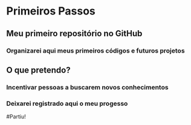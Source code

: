 # Primeiros Passos

## Meu primeiro repositório no GitHub 
### Organizarei aqui meus primeiros códigos e futuros projetos


## O que pretendo?

### Incentivar pessoas a buscarem novos conhecimentos
### Deixarei registrado aqui o meu progesso


#Partiu!
